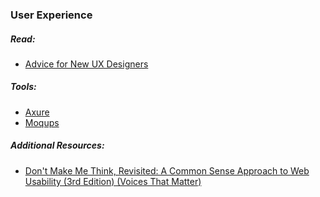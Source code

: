 ### User Experience

##### Read:
*   [Advice for New UX Designers](http://cattsmall.com/2014/05/advice-for-new-ux-designers/)

##### Tools:
*   [Axure](http://www.axure.com/)
*   [Moqups](https://moqups.com/)

##### Additional Resources:

*   [Don't Make Me Think, Revisited: A Common Sense Approach to Web Usability (3rd Edition) (Voices That Matter)](http://www.amazon.com/Dont-Make-Think-Revisited-Usability/dp/0321965515/ref=sr_1_1?ie=UTF8&qid=1426525922&sr=8-1&keywords=don%27t+make+me+think)